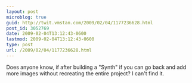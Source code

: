 ```yaml
---
layout: post
microblog: true
guid: http://twit.vmstan.com/2009/02/04/1177236628.html
post_id: 3052769
date: 2009-02-04T13:12:43-0600
lastmod: 2009-02-04T13:12:43-0600
type: post
url: /2009/02/04/1177236628.html
---
```

Does anyone know, if after building a "Synth" if you can go back and add more images without recreating the entire project? I can't find it.
